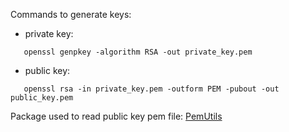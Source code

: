 
Commands to generate keys:
 * private key:
 ```
    openssl genpkey -algorithm RSA -out private_key.pem
 ```
 * public key:
 ```
    openssl rsa -in private_key.pem -outform PEM -pubout -out public_key.pem
 ```

 Package used to read public key pem file: [PemUtils](https://github.com/huysentruitw/pem-utils)
